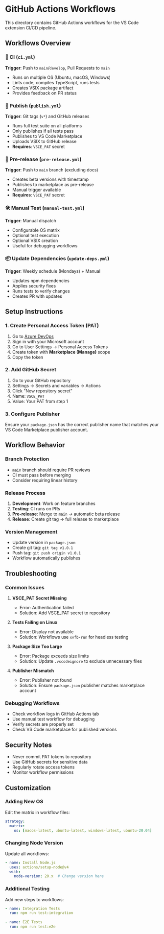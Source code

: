 # GitHub Actions Workflows

This directory contains GitHub Actions workflows for the VS Code extension CI/CD pipeline.

## Workflows Overview

### 🔄 CI (`ci.yml`)
**Trigger**: Push to `main`/`develop`, Pull Requests to `main`
- Runs on multiple OS (Ubuntu, macOS, Windows)
- Lints code, compiles TypeScript, runs tests
- Creates VSIX package artifact
- Provides feedback on PR status

### 🚀 Publish (`publish.yml`)
**Trigger**: Git tags (`v*`) and GitHub releases
- Runs full test suite on all platforms
- Only publishes if all tests pass
- Publishes to VS Code Marketplace
- Uploads VSIX to GitHub release
- **Requires**: `VSCE_PAT` secret

### 🧪 Pre-release (`pre-release.yml`)
**Trigger**: Push to `main` branch (excluding docs)
- Creates beta versions with timestamp
- Publishes to marketplace as pre-release
- Manual trigger available
- **Requires**: `VSCE_PAT` secret

### 🛠️ Manual Test (`manual-test.yml`)
**Trigger**: Manual dispatch
- Configurable OS matrix
- Optional test execution
- Optional VSIX creation
- Useful for debugging workflows

### 📦 Update Dependencies (`update-deps.yml`)
**Trigger**: Weekly schedule (Mondays) + Manual
- Updates npm dependencies
- Applies security fixes
- Runs tests to verify changes
- Creates PR with updates

## Setup Instructions

### 1. Create Personal Access Token (PAT)
1. Go to [Azure DevOps](https://dev.azure.com)
2. Sign in with your Microsoft account
3. Go to User Settings → Personal Access Tokens
4. Create token with **Marketplace (Manage)** scope
5. Copy the token

### 2. Add GitHub Secret
1. Go to your GitHub repository
2. Settings → Secrets and variables → Actions
3. Click "New repository secret"
4. Name: `VSCE_PAT`
5. Value: Your PAT from step 1

### 3. Configure Publisher
Ensure your `package.json` has the correct publisher name that matches your VS Code Marketplace publisher account.

## Workflow Behavior

### Branch Protection
- `main` branch should require PR reviews
- CI must pass before merging
- Consider requiring linear history

### Release Process
1. **Development**: Work on feature branches
2. **Testing**: CI runs on PRs
3. **Pre-release**: Merge to `main` → automatic beta release
4. **Release**: Create git tag → full release to marketplace

### Version Management
- Update version in `package.json`
- Create git tag: `git tag v1.0.1`
- Push tag: `git push origin v1.0.1`
- Workflow automatically publishes

## Troubleshooting

### Common Issues

1. **VSCE_PAT Secret Missing**
   - Error: Authentication failed
   - Solution: Add VSCE_PAT secret to repository

2. **Tests Failing on Linux**
   - Error: Display not available
   - Solution: Workflows use `xvfb-run` for headless testing

3. **Package Size Too Large**
   - Error: Package exceeds size limits
   - Solution: Update `.vscodeignore` to exclude unnecessary files

4. **Publisher Mismatch**
   - Error: Publisher not found
   - Solution: Ensure `package.json` publisher matches marketplace account

### Debugging Workflows
- Check workflow logs in GitHub Actions tab
- Use manual test workflow for debugging
- Verify secrets are properly set
- Check VS Code marketplace for published versions

## Security Notes

- Never commit PAT tokens to repository
- Use GitHub secrets for sensitive data
- Regularly rotate access tokens
- Monitor workflow permissions

## Customization

### Adding New OS
Edit the matrix in workflow files:
```yaml
strategy:
  matrix:
    os: [macos-latest, ubuntu-latest, windows-latest, ubuntu-20.04]
```

### Changing Node Version
Update all workflows:
```yaml
- name: Install Node.js
  uses: actions/setup-node@v4
  with:
    node-version: 20.x  # Change version here
```

### Additional Testing
Add new steps to workflows:
```yaml
- name: Integration Tests
  run: npm run test:integration
  
- name: E2E Tests
  run: npm run test:e2e
```

